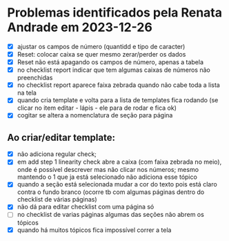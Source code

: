# Problemas identificados pela Renata Andrade em 2023-12-26

- [X] ajustar os campos de número (quantidd e tipo de caracter)
- [X] Reset: colocar caixa se quer mesmo zerar/perder os dados
- [X] Reset não está apagando os campos de número, apenas a tabela
- [X] no checklist report indicar que tem algumas caixas de números não preenchidas
- [X] no checklist report aparece faixa zebrada quando não cabe toda a lista na tela
- [X] quando cria template e volta para a lista de templates fica rodando (se clicar no item editar - lápis - ele para de rodar e fica ok)
- [X] cogitar se altera a nomenclatura de seção para página

## Ao criar/editar template:
- [X] não adiciona regular check;
- [X] em add step 1 linearity check abre a caixa (com faixa zebrada no meio), onde é possível descrever mas não clicar nos números; mesmo mantendo o 1 que ja está selecionado não adiciona esse tópico
- [X] quando a seção está selecionada mudar a cor do texto pois está claro contra o fundo branco (ocorre tb com algumas páginas dentro do checklist de várias páginas)
- [X] não dá para editar checklist com uma página só
- [ ] no checklist de varias páginas algumas das seções não abrem os tópicos
- [X] quando há muitos tópicos fica impossível correr a tela
